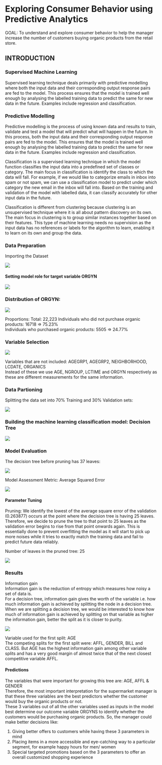 # Exploring Consumer Behavior using Predictive Analytics

GOAL: To understand and explore consumer behavior to help the manager increase the number of customers buying organic products from the retail store.

## INTRODUCTION
### Supervised Machine Learning 
Supervised learning technique deals primarily with predictive modelling where both the input data and their corresponding output response pairs are fed to the model. This process ensures that the model is trained well enough by analysing the labelled training data to predict the same for new data in the future. Examples include regression and classification.

### Predictive Modelling
Predictive modelling is the process of using known data and results to train, validate and test a model that will predict what will happen in the future. In this process, both the input data and their corresponding output response pairs are fed to the model. This ensures that the model is trained well enough by analysing the labelled training data to predict the same for new data in the future. Examples include regression and classification.

Classification is a supervised learning technique in which the model function classifies the input data into a predefined set of classes or category. The main focus in classification is identify the class to which the data will fall. For example, if we would like to categorize emails in inbox into spam or not spam, we can use a classification model to predict under which category the new email in the inbox will fall into. Based on the training and validation of the model with labelled data, it can classify accurately for other input data in the future.

Classification is different from clustering because clustering is an unsupervised technique where it is all about pattern discovery on its own. The main focus in clustering is to group similar instances together based on their features. This type of machine learning needs no supervision as the input data has no references or labels for the algorithm to learn, enabling it to learn on its own and group the data.

### Data Preparation 
Importing the Dataset

<img src="img/1.png?raw=true"/>

#### Setting model role for target variable ORGYN

<img src="img/2.png?raw=true"/>

### Distribution of ORGYN:

<img src="img/3.png?raw=true"/>

Proportions: 
Total: 22,223
Individuals who did not purchase organic products: 16718 => 75.23% <br>
Individuals who purchased organic products: 5505 => 24.77%

### Variable Selection

<img src="img/4.png?raw=true"/>

Variables that are not included: AGEGRP1, AGEGRP2, NEIGHBORHOOD, LCDATE, ORGANICS <br>
Instead of these we use AGE, NGROUP, LCTIME and ORGYN respectively as these are different measurements for the same information.

### Data Partioning

Splitting the data set into 70% Training and 30% Validation sets:

<img src="img/5.png?raw=true"/>

### Building the machine learning classification model: Decision Tree

<img src="img/6.png?raw=true"/>

### Model Evaluation

The decision tree before pruning has 37 leaves:

<img src="img/7.png?raw=true"/>

Model Assessment Metric: Average Squared Error

<img src="img/8.png?raw=true"/>

#### Parameter Tuning
Pruning: We identify the lowest of the average square error of the validation (0.263877) occurs at the point where the decision tree is having 25 leaves. Therefore, we decide to prune the tree to that point to 25 leaves as the validation error begins to rise from that point onwards again. This is essentially done to prevent overfitting the model as it will start to pick up more noises while it tries to exactly match the training data and fail to predict future data reliably.

Number of leaves in the pruned tree: 25

<img src="img/9.png?raw=true"/>

### Results
Information gain <br>
Information gain is the reduction of entropy which measures how noisy a set of data is. <br>
For a decision tree, information gain gives the worth of the variable i.e. how much information gain is achieved by splitting the node in a decision tree. When we are splitting a decision tree, we would be interested to know how much of information gain is achieved by splitting on that variable as higher the information gain, better the split as it is closer to purity. 

<img src="img/10.png?raw=true"/>

Variable used for the first split: AGE <br>
The competing splits for the first split were: AFFL, GENDER, BILL and CLASS. But AGE has the highest information gain among other variable splits and has a very good margin of almost twice that of the next closest competitive variable AFFL. 

#### Predictions
The variables that were important for growing this tree are: AGE, AFFL & GENDER <br>
Therefore, the most important interpretation for the supermarket manager is that these three variables are the best predictors whether the customer would buy the organic products or not. <br>
These 3 variables out of all the other variables used as inputs in the model best determine our outcome variable ORGYNS to identify whether the customers would be purchasing organic products. So, the manager could make better decisions like: <br>
1. Giving better offers to customers while having these 3 parameters in mind <br>
2. Placing items in a more accessible and eye-catching way to a particular segment, for example happy hours for men/ women <br>
3. Special targeted promotions based on the 3 parameters to offer an overall customized shopping experience


